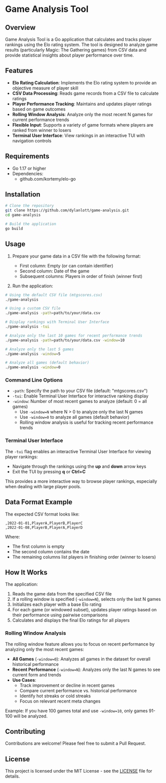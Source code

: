 # Game Analysis Tool

## Overview

Game Analysis Tool is a Go application that calculates and tracks player rankings using the Elo rating system. The tool is designed to analyze game results (particularly Magic: The Gathering games) from CSV data and provide statistical insights about player performance over time.

## Features

- **Elo Rating Calculation**: Implements the Elo rating system to provide an objective measure of player skill
- **CSV Data Processing**: Reads game records from a CSV file to calculate ratings
- **Player Performance Tracking**: Maintains and updates player ratings based on game outcomes
- **Rolling Window Analysis**: Analyze only the most recent N games for current performance trends
- **Flexible Input**: Supports a variety of game formats where players are ranked from winner to losers
- **Terminal User Interface**: View rankings in an interactive TUI with navigation controls

## Requirements

- Go 1.17 or higher
- Dependencies:
  - github.com/kortemy/elo-go

## Installation

```bash
# Clone the repository
git clone https://github.com/dylanlott/game-analysis.git
cd game-analysis

# Build the application
go build
```

## Usage

1. Prepare your game data in a CSV file with the following format:
   - First column: Empty (or can contain identifier)
   - Second column: Date of the game
   - Subsequent columns: Players in order of finish (winner first)

2. Run the application:

```bash
# Using the default CSV file (mtgscores.csv)
./game-analysis

# Using a custom CSV file
./game-analysis -path=path/to/your/data.csv

# Display rankings with Terminal User Interface
./game-analysis -tui

# Analyze only the last 10 games for recent performance trends
./game-analysis -path=path/to/your/data.csv -window=10

# Analyze only the last 5 games
./game-analysis -window=5

# Analyze all games (default behavior)
./game-analysis -window=0
```

### Command Line Options

- `-path`: Specify the path to your CSV file (default: "mtgscores.csv")
- `-tui`: Enable Terminal User Interface for interactive ranking display
- `-window`: Number of most recent games to analyze (default: 0 = all games)
  - Use `-window=N` where N > 0 to analyze only the last N games
  - Use `-window=0` to analyze all games (default behavior)
  - Rolling window analysis is useful for tracking recent performance trends

### Terminal User Interface

The `-tui` flag enables an interactive Terminal User Interface for viewing player rankings:

- Navigate through the rankings using the **up** and **down** arrow keys
- Exit the TUI by pressing **q** or **Ctrl+C**

This provides a more interactive way to browse player rankings, especially when dealing with large player pools.

## Data Format Example

The expected CSV format looks like:

```csv
,2022-01-01,PlayerA,PlayerB,PlayerC
,2022-01-08,PlayerB,PlayerA,PlayerD
```

Where:

- The first column is empty
- The second column contains the date
- The remaining columns list players in finishing order (winner to losers)

## How It Works

The application:

1. Reads the game data from the specified CSV file
2. If a rolling window is specified (`-window=N`), selects only the last N games
3. Initializes each player with a base Elo rating
4. For each game (or windowed subset), updates player ratings based on their performance using pairwise comparisons
5. Calculates and displays the final Elo ratings for all players

### Rolling Window Analysis

The rolling window feature allows you to focus on recent performance by analyzing only the most recent games:

- **All Games** (`-window=0`): Analyzes all games in the dataset for overall historical performance
- **Recent Performance** (`-window=N`): Analyzes only the last N games to see current form and trends
- **Use Cases**:
  - Track improvement or decline in recent games
  - Compare current performance vs. historical performance
  - Identify hot streaks or cold streaks
  - Focus on relevant recent meta changes

Example: If you have 100 games total and use `-window=10`, only games 91-100 will be analyzed.

## Contributing

Contributions are welcome! Please feel free to submit a Pull Request.

## License

This project is licensed under the MIT License - see the [LICENSE](LICENSE) file for details.
